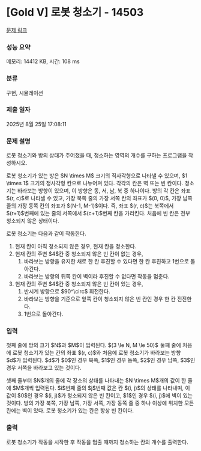 # [Gold V] 로봇 청소기 - 14503 

[문제 링크](https://www.acmicpc.net/problem/14503) 

### 성능 요약

메모리: 14412 KB, 시간: 108 ms

### 분류

구현, 시뮬레이션

### 제출 일자

2025년 8월 25일 17:08:11

### 문제 설명

<p>로봇 청소기와 방의 상태가 주어졌을 때, 청소하는 영역의 개수를 구하는 프로그램을 작성하시오.</p>

<p>로봇 청소기가 있는 방은 $N \times M$ 크기의 직사각형으로 나타낼 수 있으며, $1 \times 1$ 크기의 정사각형 칸으로 나누어져 있다. 각각의 칸은 벽 또는 빈 칸이다. 청소기는 바라보는 방향이 있으며, 이 방향은 동, 서, 남, 북 중 하나이다. 방의 각 칸은 좌표 $(r, c)$로 나타낼 수 있고, 가장 북쪽 줄의 가장 서쪽 칸의 좌표가 $(0, 0)$, 가장 남쪽 줄의 가장 동쪽 칸의 좌표가 $(N-1, M-1)$이다. 즉, 좌표 $(r, c)$는 북쪽에서 $(r+1)$번째에 있는 줄의 서쪽에서 $(c+1)$번째 칸을 가리킨다. 처음에 빈 칸은 전부 청소되지 않은 상태이다.</p>

<p>로봇 청소기는 다음과 같이 작동한다.</p>

<ol>
	<li>현재 칸이 아직 청소되지 않은 경우, 현재 칸을 청소한다.</li>
	<li>현재 칸의 주변 $4$칸 중 청소되지 않은 빈 칸이 없는 경우,
	<ol>
		<li>바라보는 방향을 유지한 채로 한 칸 후진할 수 있다면 한 칸 후진하고 1번으로 돌아간다.</li>
		<li>바라보는 방향의 뒤쪽 칸이 벽이라 후진할 수 없다면 작동을 멈춘다.</li>
	</ol>
	</li>
	<li>현재 칸의 주변 $4$칸 중 청소되지 않은 빈 칸이 있는 경우,
	<ol>
		<li>반시계 방향으로 $90^\circ$ 회전한다.</li>
		<li>바라보는 방향을 기준으로 앞쪽 칸이 청소되지 않은 빈 칸인 경우 한 칸 전진한다.</li>
		<li>1번으로 돌아간다.</li>
	</ol>
	</li>
</ol>

### 입력 

 <p>첫째 줄에 방의 크기 $N$과 $M$이 입력된다. $(3 \le N, M \le 50)$  둘째 줄에 처음에 로봇 청소기가 있는 칸의 좌표 $(r, c)$와 처음에 로봇 청소기가 바라보는 방향 $d$가 입력된다. $d$가 $0$인 경우 북쪽, $1$인 경우 동쪽, $2$인 경우 남쪽, $3$인 경우 서쪽을 바라보고 있는 것이다.</p>

<p>셋째 줄부터 $N$개의 줄에 각 장소의 상태를 나타내는 $N \times M$개의 값이 한 줄에 $M$개씩 입력된다. $i$번째 줄의 $j$번째 값은 칸 $(i, j)$의 상태를 나타내며, 이 값이 $0$인 경우 $(i, j)$가 청소되지 않은 빈 칸이고, $1$인 경우 $(i, j)$에 벽이 있는 것이다. 방의 가장 북쪽, 가장 남쪽, 가장 서쪽, 가장 동쪽 줄 중 하나 이상에 위치한 모든 칸에는 벽이 있다. 로봇 청소기가 있는 칸은 항상 빈 칸이다.</p>

### 출력 

 <p>로봇 청소기가 작동을 시작한 후 작동을 멈출 때까지 청소하는 칸의 개수를 출력한다.</p>

